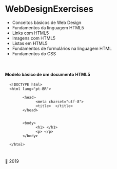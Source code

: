 # WebDesignExercises

- Conceitos básicos de Web Design	
- Fundamentos da linguagem HTML5
- Links com HTML5	
- Imagens com HTML5
- Listas em HTML5
- Fundamentos de formulários na linguagem HTML
- Fundamentos do CSS

<br>

#### Modelo básico de um documento HTML5

      <!DOCTYPE html> 
      <html lang="pt-BR"> 
      
            <head> 
                  <meta charset="utf-8"> 
                  <title>  </title> 
            </head> 


            <body> 
                  <h1> </h1>
                  <p> </p>
            </body> 
      
      </html> 

#
:date: 2019
